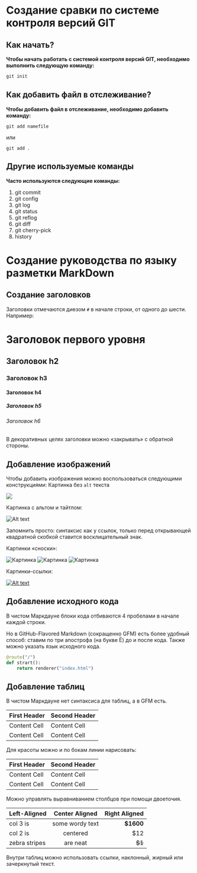 # Создание сравки по системе контроля версий GIT

## Как начать?
**Чтобы начать работать с системой контроля версий GIT, необходимо выполнить следующую команду:**
```cs
git init
```
## Как добавить файл в отслеживание?
**Чтобы добавить файл в отслеживание, необходимо добавить команду:**
```
git add namefile
```
или
```
git add .
```
## Другие используемые команды
**Часто используются следующие команды:**
1. git commit
2. git config
3. git log
4. git status
5. git reflog
6. git diff
7. git cherry-pick
8. history

# Создание руководства по языку разметки MarkDown

## Создание заголовков

Заголовки отмечаются диезом `#` в начале строки, от одного до шести. Например:

# Заголовок первого уровня #
## Заголовок h2
### Заголовок h3
#### Заголовок h4
##### Заголовок h5
###### Заголовок h6

В декоративных целях заголовки можно «закрывать» с обратной стороны.


## Добавление изображений

Чтобы добавить изображения можно воспользоваться следующими конструкциями:
Картинка без `alt` текста

![](https://bipbap.ru/wp-content/uploads/2017/04/priroda_kartinki_foto_03.jpg)

Картинка с альтом и тайтлом:

![Alt text](https://static-cse.canva.com/blob/846923/photo1502082553048f009c37129b9e1583341920812.jpeg "Это всплывающее название")

Запомнить просто: синтаксис как у ссылок, только перед открывающей квадратной скобкой ставится восклицательный знак.

Картинки «сноски»:

![Картинка][image1]
![Картинка][image2]
![Картинка][image3]

[image1]: //placehold.it/250x100
[image2]: //placehold.it/200x100
[image3]: https://static-cse.canva.com/blob/846923/photo1502082553048f009c37129b9e1583341920812.jpeg

Картинки-ссылки:

[![Alt text](//placehold.it/150x100)](http://example.com/)


## Добавление исходного кода

В чистом Маркдауне блоки кода отбиваются 4 пробелами в начале каждой строки.

Но в GitHub-Flavored Markdown (сокращенно GFM) есть более удобный способ: ставим по три апострофа (на букве Ё) до и после кода. Также можно указать язык исходного кода.
```python
@route("/")
def strart():
    return renderer("index.html")
```

## Добавление таблиц

В чистом Маркдауне нет синтаксиса для таблиц, а в GFM есть.

First Header  | Second Header
------------- | -------------
Content Cell  | Content Cell
Content Cell  | Content Cell

Для красоты можно и по бокам линии нарисовать:

| First Header  | Second Header |
| ------------- | ------------- |
| Content Cell  | Content Cell  |
| Content Cell  | Content Cell  |

Можно управлять выравниванием столбцов при помощи двоеточия.

| Left-Aligned  | Center Aligned  | Right Aligned |
|:------------- |:---------------:| -------------:|
| col 3 is      | some wordy text |     **$1600** |
| col 2 is      | centered        |         $12   |
| zebra stripes | are neat        |        ~~$1~~ |

Внутри таблиц можно использовать ссылки, наклонный, жирный или зачеркнутый текст.
